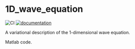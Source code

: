 # 1D_wave_equation
![CI](https://github.com/THREAD-3-2/lie_group_time_integrator/workflows/CI/badge.svg)
[![documentation](https://img.shields.io/badge/docs-passing-<COLOR>.svg)](https://THREAD-3-2.github.io/1D_wave_equation/)


A variational description of the 1-dimensional wave equation.

Matlab code.
